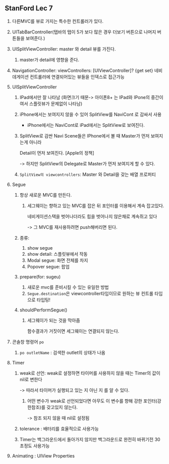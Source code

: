 ## StanFord Lec 7

1.  다른MVC를 뷰로 가지는 특수한 컨트롤러가 있다.
   1. UITabBarController(탭바의 탭이 5가 보다 많은 경우 더보기 버튼으로 나머지 버튼들을 보여준다.)
   2. UISplitViewController: master 와 detail 뷰를 가진다.
      1. master가 detail에 영향을 준다.
   3.  NavigationController: viewControllers: [UIViewController]? {get set}
      네비데게이션 컨트롤러에 연결되어있는 뷰들을 인덱스로 접근가능

2. UISplitViewController

   1. IPad에서만 잘 나타남 (화면크기 때문-> 아이폰8+ 는 IPad와 IPone의 중간이여서 스플릿뷰가 문제없이 나타남)

   2. iPhone에서는 보여지지 않을 수 있어 SplitView를 NaviCont 로 감싸서 사용

      - iPhone에서는 NaviCont로 iPad에서는 SplitView로 보여진다.

   3. SplitView로 감싼 Navi Scene들은 IPhone에서 볼 때 Master가 먼저 보여지는게 아니라

      Detail이 먼저 보여진다. [Apple의 정책]

      -> 하지만 SplitView의 Delegate로 Master가 먼저 보여지게 할 수 있다.

   4. `SplitView의 viewcontrollers`: Master 와 Detail을 갖는 배열 프로퍼티

3. Segue

   1. 항상 새로운 MVC를 만든다.

      1. 세그웨이는 향하고 있는 MVC를 잡은 뒤 포인터를 이용해서 계속 잡고있다.

         네비게이션스택을 벗어나더라도 힙을 벗어나지 않은채로 계속쥐고 있다

         -> 그 MVC를 재사용하려면 push해버리면 된다.

   2. 종류: 

      1. show segue
      2. show detail: 스플릿뷰에서 작동
      3. Modal segue: 화면 전체를 차지 
      4. Popover segue:  팝업

   3. prepare(for: sugeu)

      1. 새로운 mvc를 준비시킬 수 있는 유일한 방법
      2. `Segue.destination`은 viewcontroller타입이므로 원하는 뷰 컨트롤 타입으로 타입팅!

   4. shouldPerformSegue()

      1. 세그웨이가 되는 것을 막아줌

         함수결과가 거짓이면 세그웨이는 연결되지 않는다.

4. 콘솔창 명령어 `po`

   1. `po outletName` : 검색한 outlet의 상태가 나옴

5. Timer 

   1. weak로 선언: weak로 설정하면 타이머를 사용하지 않을 때는 Timer의 값이 nil로 변한다

      -> 따라서 타이머가 실행되고 있는 지 아닌 지 를 알 수 있다.

      1. 어떤 변수가 weak로 선언되었다면 아무도 이 변수를 향해 강한 포인터(강한참조)를 갖고있지 않는다.

         -> 참조 되지 않을 때 nil로 설정됨

   2. tolerance : 배터리를 효율적으로 사용가능

   3. Timer는 백그라운드에서 돌아가지 않지만 백그라운드로 완전히 바뀌기전 30초정도 사용가능

6. Animating : UIView Properties 
